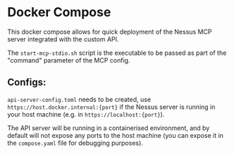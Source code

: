 # Docker Compose
This docker compose allows for quick deployment of the Nessus MCP server integrated with the custom API.

The `start-mcp-stdio.sh` script is the executable to be passed as part of the "command" parameter of the MCP config.

## Configs:
`api-server-config.toml` needs to be created, use `https://host.docker.internal:{port}` if the Nessus server is running in your host machine (e.g. in `https://localhost:{port}`).

The API server will be running in a containerised environment, and by default will not expose any ports to the host machine (you can expose it in the `compose.yaml` file for debugging purposes).

